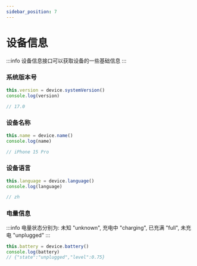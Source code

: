 ```yaml
---
sidebar_position: 7
---
```

# 设备信息
:::info
设备信息接口可以获取设备的一些基础信息
:::
### 系统版本号
``` js
this.version = device.systemVersion()
console.log(version)

// 17.0
```

### 设备名称
``` js
this.name = device.name()
console.log(name)

// iPhone 15 Pro
```

### 设备语言
``` js
this.language = device.language()
console.log(language)

// zh
```

### 电量信息
:::info
电量状态分别为: 未知 "unknown", 充电中 "charging", 已充满 "full", 未充电 "unplugged"
:::
``` js
this.battery = device.battery()
console.log(battery)
// {"state":"unplugged","level":0.75}
```
